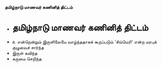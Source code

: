 **தமிழ்நாடு மாணவர் கணினித் திட்டம்**
- # தமிழ்நாடு மாணவர் கணினித் திட்டம்
- a. என்றென்றும் இருளிலேயே வாழ்ந்ததாகக் கூறப்படும் 'சிம்மெரி' என்ற மரபுக் குழுவைச் சார்ந்த
- இருள் கவிந்த
- கருமை செறிந்த.

